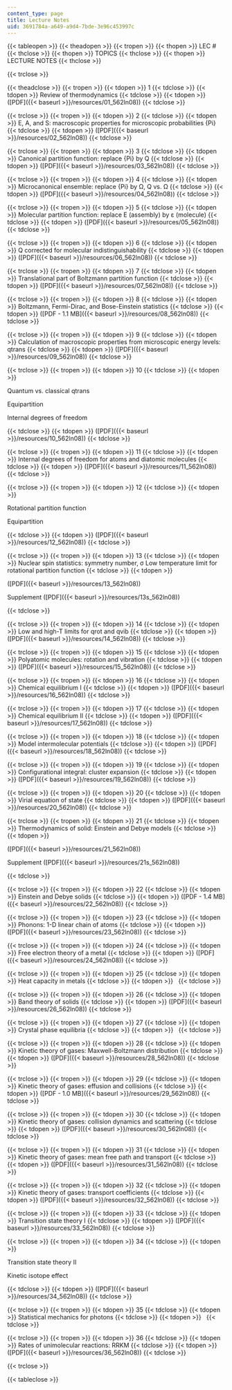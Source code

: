 ```yaml
---
content_type: page
title: Lecture Notes
uid: 3691784a-a649-a9d4-7bde-3e96c453997c
---
```


{{< tableopen >}}
{{< theadopen >}}
{{< tropen >}}
{{< thopen >}}
LEC #
{{< thclose >}}
{{< thopen >}}
TOPICS
{{< thclose >}}
{{< thopen >}}
LECTURE NOTES
{{< thclose >}}

{{< trclose >}}

{{< theadclose >}}
{{< tropen >}}
{{< tdopen >}}
1
{{< tdclose >}}
{{< tdopen >}}
Review of thermodynamics
{{< tdclose >}}
{{< tdopen >}}
([PDF]({{< baseurl >}}/resources/01_562ln08))
{{< tdclose >}}

{{< trclose >}}
{{< tropen >}}
{{< tdopen >}}
2
{{< tdclose >}}
{{< tdopen >}}
E, A, and S: macroscopic properties for microscopic probabilities {Pi}
{{< tdclose >}}
{{< tdopen >}}
([PDF]({{< baseurl >}}/resources/02_562ln08))
{{< tdclose >}}

{{< trclose >}}
{{< tropen >}}
{{< tdopen >}}
3
{{< tdclose >}}
{{< tdopen >}}
Canonical partition function: replace {Pi} by Q
{{< tdclose >}}
{{< tdopen >}}
([PDF]({{< baseurl >}}/resources/03_562ln08))
{{< tdclose >}}

{{< trclose >}}
{{< tropen >}}
{{< tdopen >}}
4
{{< tdclose >}}
{{< tdopen >}}
Microcanonical ensemble: replace {Pi} by Ω, Q vs. Ω
{{< tdclose >}}
{{< tdopen >}}
([PDF]({{< baseurl >}}/resources/04_562ln08))
{{< tdclose >}}

{{< trclose >}}
{{< tropen >}}
{{< tdopen >}}
5
{{< tdclose >}}
{{< tdopen >}}
Molecular partition function: replace E (assembly) by ε (molecule)
{{< tdclose >}}
{{< tdopen >}}
([PDF]({{< baseurl >}}/resources/05_562ln08))
{{< tdclose >}}

{{< trclose >}}
{{< tropen >}}
{{< tdopen >}}
6
{{< tdclose >}}
{{< tdopen >}}
Q corrected for molecular indistinguishability
{{< tdclose >}}
{{< tdopen >}}
([PDF]({{< baseurl >}}/resources/06_562ln08))
{{< tdclose >}}

{{< trclose >}}
{{< tropen >}}
{{< tdopen >}}
7
{{< tdclose >}}
{{< tdopen >}}
Translational part of Boltzmann partition function
{{< tdclose >}}
{{< tdopen >}}
([PDF]({{< baseurl >}}/resources/07_562ln08))
{{< tdclose >}}

{{< trclose >}}
{{< tropen >}}
{{< tdopen >}}
8
{{< tdclose >}}
{{< tdopen >}}
Boltzmann, Fermi-Dirac, and Bose-Einstein statistics
{{< tdclose >}}
{{< tdopen >}}
([PDF - 1.1 MB]({{< baseurl >}}/resources/08_562ln08))
{{< tdclose >}}

{{< trclose >}}
{{< tropen >}}
{{< tdopen >}}
9
{{< tdclose >}}
{{< tdopen >}}
Calculation of macroscopic properties from microscopic energy levels: qtrans
{{< tdclose >}}
{{< tdopen >}}
([PDF]({{< baseurl >}}/resources/09_562ln08))
{{< tdclose >}}

{{< trclose >}}
{{< tropen >}}
{{< tdopen >}}
10
{{< tdclose >}}
{{< tdopen >}}


Quantum vs. classical qtrans

Equipartition

Internal degrees of freedom


{{< tdclose >}}
{{< tdopen >}}
([PDF]({{< baseurl >}}/resources/10_562ln08))
{{< tdclose >}}

{{< trclose >}}
{{< tropen >}}
{{< tdopen >}}
11
{{< tdclose >}}
{{< tdopen >}}
Internal degrees of freedom for atoms and diatomic molecules
{{< tdclose >}}
{{< tdopen >}}
([PDF]({{< baseurl >}}/resources/11_562ln08))
{{< tdclose >}}

{{< trclose >}}
{{< tropen >}}
{{< tdopen >}}
12
{{< tdclose >}}
{{< tdopen >}}


Rotational partition function

Equipartition


{{< tdclose >}}
{{< tdopen >}}
([PDF]({{< baseurl >}}/resources/12_562ln08))
{{< tdclose >}}

{{< trclose >}}
{{< tropen >}}
{{< tdopen >}}
13
{{< tdclose >}}
{{< tdopen >}}
Nuclear spin statistics: symmetry number, σ Low temperature limit for rotational partition function
{{< tdclose >}}
{{< tdopen >}}


([PDF]({{< baseurl >}}/resources/13_562ln08))

Supplement ([PDF]({{< baseurl >}}/resources/13s_562ln08))


{{< tdclose >}}

{{< trclose >}}
{{< tropen >}}
{{< tdopen >}}
14
{{< tdclose >}}
{{< tdopen >}}
Low and high-T limits for qrot and qvib
{{< tdclose >}}
{{< tdopen >}}
([PDF]({{< baseurl >}}/resources/14_562ln08))
{{< tdclose >}}

{{< trclose >}}
{{< tropen >}}
{{< tdopen >}}
15
{{< tdclose >}}
{{< tdopen >}}
Polyatomic molecules: rotation and vibration
{{< tdclose >}}
{{< tdopen >}}
([PDF]({{< baseurl >}}/resources/15_562ln08))
{{< tdclose >}}

{{< trclose >}}
{{< tropen >}}
{{< tdopen >}}
16
{{< tdclose >}}
{{< tdopen >}}
Chemical equilibrium I
{{< tdclose >}}
{{< tdopen >}}
([PDF]({{< baseurl >}}/resources/16_562ln08))
{{< tdclose >}}

{{< trclose >}}
{{< tropen >}}
{{< tdopen >}}
17
{{< tdclose >}}
{{< tdopen >}}
Chemical equilibrium II
{{< tdclose >}}
{{< tdopen >}}
([PDF]({{< baseurl >}}/resources/17_562ln08))
{{< tdclose >}}

{{< trclose >}}
{{< tropen >}}
{{< tdopen >}}
18
{{< tdclose >}}
{{< tdopen >}}
Model intermolecular potentials
{{< tdclose >}}
{{< tdopen >}}
([PDF]({{< baseurl >}}/resources/18_562ln08))
{{< tdclose >}}

{{< trclose >}}
{{< tropen >}}
{{< tdopen >}}
19
{{< tdclose >}}
{{< tdopen >}}
Configurational integral: cluster expansion
{{< tdclose >}}
{{< tdopen >}}
([PDF]({{< baseurl >}}/resources/19_562ln08))
{{< tdclose >}}

{{< trclose >}}
{{< tropen >}}
{{< tdopen >}}
20
{{< tdclose >}}
{{< tdopen >}}
Virial equation of state
{{< tdclose >}}
{{< tdopen >}}
([PDF]({{< baseurl >}}/resources/20_562ln08))
{{< tdclose >}}

{{< trclose >}}
{{< tropen >}}
{{< tdopen >}}
21
{{< tdclose >}}
{{< tdopen >}}
Thermodynamics of solid: Einstein and Debye models
{{< tdclose >}}
{{< tdopen >}}


([PDF]({{< baseurl >}}/resources/21_562ln08))

Supplement ([PDF]({{< baseurl >}}/resources/21s_562ln08))


{{< tdclose >}}

{{< trclose >}}
{{< tropen >}}
{{< tdopen >}}
22
{{< tdclose >}}
{{< tdopen >}}
Einstein and Debye solids
{{< tdclose >}}
{{< tdopen >}}
([PDF - 1.4 MB]({{< baseurl >}}/resources/22_562ln08))
{{< tdclose >}}

{{< trclose >}}
{{< tropen >}}
{{< tdopen >}}
23
{{< tdclose >}}
{{< tdopen >}}
Phonons: 1-D linear chain of atoms
{{< tdclose >}}
{{< tdopen >}}
([PDF]({{< baseurl >}}/resources/23_562ln08))
{{< tdclose >}}

{{< trclose >}}
{{< tropen >}}
{{< tdopen >}}
24
{{< tdclose >}}
{{< tdopen >}}
Free electron theory of a metal
{{< tdclose >}}
{{< tdopen >}}
([PDF]({{< baseurl >}}/resources/24_562ln08))
{{< tdclose >}}

{{< trclose >}}
{{< tropen >}}
{{< tdopen >}}
25
{{< tdclose >}}
{{< tdopen >}}
Heat capacity in metals
{{< tdclose >}}
{{< tdopen >}}
 
{{< tdclose >}}

{{< trclose >}}
{{< tropen >}}
{{< tdopen >}}
26
{{< tdclose >}}
{{< tdopen >}}
Band theory of solids
{{< tdclose >}}
{{< tdopen >}}
([PDF]({{< baseurl >}}/resources/26_562ln08))
{{< tdclose >}}

{{< trclose >}}
{{< tropen >}}
{{< tdopen >}}
27
{{< tdclose >}}
{{< tdopen >}}
Crystal phase equilibria
{{< tdclose >}}
{{< tdopen >}}
 
{{< tdclose >}}

{{< trclose >}}
{{< tropen >}}
{{< tdopen >}}
28
{{< tdclose >}}
{{< tdopen >}}
Kinetic theory of gases: Maxwell-Boltzmann distribution
{{< tdclose >}}
{{< tdopen >}}
([PDF]({{< baseurl >}}/resources/28_562ln08))
{{< tdclose >}}

{{< trclose >}}
{{< tropen >}}
{{< tdopen >}}
29
{{< tdclose >}}
{{< tdopen >}}
Kinetic theory of gases: effusion and collisions
{{< tdclose >}}
{{< tdopen >}}
([PDF - 1.0 MB]({{< baseurl >}}/resources/29_562ln08))
{{< tdclose >}}

{{< trclose >}}
{{< tropen >}}
{{< tdopen >}}
30
{{< tdclose >}}
{{< tdopen >}}
Kinetic theory of gases: collision dynamics and scattering
{{< tdclose >}}
{{< tdopen >}}
([PDF]({{< baseurl >}}/resources/30_562ln08))
{{< tdclose >}}

{{< trclose >}}
{{< tropen >}}
{{< tdopen >}}
31
{{< tdclose >}}
{{< tdopen >}}
Kinetic theory of gases: mean free path and transport
{{< tdclose >}}
{{< tdopen >}}
([PDF]({{< baseurl >}}/resources/31_562ln08))
{{< tdclose >}}

{{< trclose >}}
{{< tropen >}}
{{< tdopen >}}
32
{{< tdclose >}}
{{< tdopen >}}
Kinetic theory of gases: transport coefficients
{{< tdclose >}}
{{< tdopen >}}
([PDF]({{< baseurl >}}/resources/32_562ln08))
{{< tdclose >}}

{{< trclose >}}
{{< tropen >}}
{{< tdopen >}}
33
{{< tdclose >}}
{{< tdopen >}}
Transition state theory I
{{< tdclose >}}
{{< tdopen >}}
([PDF]({{< baseurl >}}/resources/33_562ln08))
{{< tdclose >}}

{{< trclose >}}
{{< tropen >}}
{{< tdopen >}}
34
{{< tdclose >}}
{{< tdopen >}}


Transition state theory II

Kinetic isotope effect


{{< tdclose >}}
{{< tdopen >}}
([PDF]({{< baseurl >}}/resources/34_562ln08))
{{< tdclose >}}

{{< trclose >}}
{{< tropen >}}
{{< tdopen >}}
35
{{< tdclose >}}
{{< tdopen >}}
Statistical mechanics for photons
{{< tdclose >}}
{{< tdopen >}}
 
{{< tdclose >}}

{{< trclose >}}
{{< tropen >}}
{{< tdopen >}}
36
{{< tdclose >}}
{{< tdopen >}}
Rates of unimolecular reactions: RRKM
{{< tdclose >}}
{{< tdopen >}}
([PDF]({{< baseurl >}}/resources/36_562ln08))
{{< tdclose >}}

{{< trclose >}}

{{< tableclose >}}